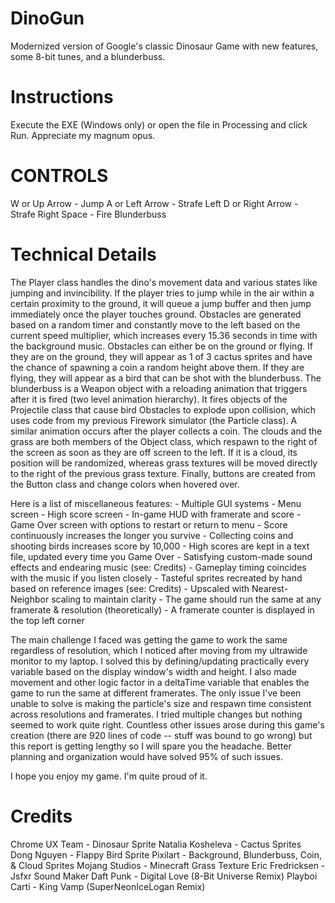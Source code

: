# DinoGun
Modernized version of Google's classic Dinosaur Game with new features, some 8-bit tunes, and a blunderbuss.

# Instructions

Execute the EXE (Windows only) or open the file in Processing and click Run. Appreciate my magnum opus.

# CONTROLS

W or Up Arrow     -  Jump
A or Left Arrow   -  Strafe Left
D or Right Arrow  -  Strafe Right
Space             -  Fire Blunderbuss

# Technical Details

The Player class handles the dino's movement data and various states like jumping and invincibility. If the player tries to jump
while in the air within a certain proximity to the ground, it will queue a jump buffer and then jump immediately once the player
touches ground. Obstacles are generated based on a random timer and constantly move to the left based on the current speed 
multiplier, which increases every 15.36 seconds in time with the background music. Obstacles can either be on the ground or flying.
If they are on the ground, they will appear as 1 of 3 cactus sprites and have the chance of spawning a coin a random height above
them. If they are flying, they will appear as a bird that can be shot with the blunderbuss. The blunderbuss is a Weapon object with
a reloading animation that triggers after it is fired (two level animation hierarchy). It fires objects of the Projectile class that
cause bird Obstacles to explode upon collision, which uses code from my previous Firework simulator (the Particle class). A similar
animation occurs after the player collects a coin. The clouds and the grass are both members of the Object class, which respawn to
the right of the screen as soon as they are off screen to the left. If it is a cloud, its position will be randomized, whereas 
grass textures will be moved directly to the right of the previous grass texture. Finally, buttons are created from the Button
class and change colors when hovered over.

Here is a list of miscellaneous features:
    - Multiple GUI systems
        - Menu screen
        - High score screen
        - In-game HUD with framerate and score
        - Game Over screen with options to restart or return to menu
    - Score continuously increases the longer you survive
        - Collecting coins and shooting birds increases score by 10,000
        - High scores are kept in a text file, updated every time you Game Over
    - Satisfying custom-made sound effects and endearing music (see: Credits)
        - Gameplay timing coincides with the music if you listen closely
    - Tasteful sprites recreated by hand based on reference images (see: Credits)
        - Upscaled with Nearest-Neighbor scaling to maintain clarity
    - The game should run the same at any framerate & resolution (theoretically)
    - A framerate counter is displayed in the top left corner

The main challenge I faced was getting the game to work the same regardless of resolution, which I noticed after moving from my
ultrawide monitor to my laptop. I solved this by defining/updating practically every variable based on the display window's width
and height. I also made movement and other logic factor in a deltaTime variable that enables the game to run the same at different
framerates. The only issue I've been unable to solve is making the particle's size and respawn time consistent across resolutions
and framerates. I tried multiple changes but nothing seemed to work quite right. Countless other issues arose during this game's 
creation (there are 920 lines of code -- stuff was bound to go wrong) but this report is getting lengthy so I will spare you the 
headache. Better planning and organization would have solved 95% of such issues.

I hope you enjoy my game. I'm quite proud of it.

# Credits

Chrome UX Team - Dinosaur Sprite
Natalia Kosheleva - Cactus Sprites
Dong Nguyen - Flappy Bird Sprite
Pixilart - Background, Blunderbuss, Coin, & Cloud Sprites
Mojang Studios - Minecraft Grass Texture
Eric Fredricksen - Jsfxr Sound Maker 
Daft Punk - Digital Love (8-Bit Universe Remix)
Playboi Carti - King Vamp (SuperNeonIceLogan Remix)
